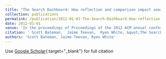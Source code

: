 ```yaml
---
title: "The Search Dashboard: How reflection and comparison impact search behavior"
collection: publications
permalink: /publication/2012-01-01-The-Search-Dashboard-How-reflection-and-comparison-impact-search-behavior
date: 2012-01-01
venue: 'In the proceedings of Proceedings of the 2012 ACM annual conference on Human Factors in Computing Systems'
citation: ' Scott Bateman,  Jaime Teevan,  Ryen White, &quot;The Search Dashboard: How reflection and comparison impact search behavior.&quot; In the proceedings of Proceedings of the 2012 ACM annual conference on Human Factors in Computing Systems, 2012.'
authors: 'Scott Bateman, Jaime Teevan, Ryen White'
---
```

Use [Google Scholar](https://scholar.google.com/scholar?q=The+Search+Dashboard:+How+reflection+and+comparison+impact+search+behavior){:target="_blank"} for full citation